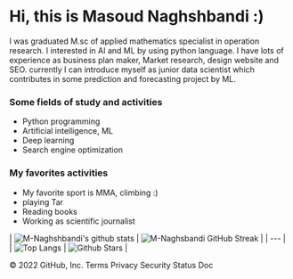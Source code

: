 # Hi, this is **Masoud Naghshbandi** :) 
I was graduated M.sc of applied mathematics specialist in operation research. I interested in AI and ML by using python language. I have lots of experience as business plan maker, Market research, design website and SEO.
currently I can introduce myself as junior data scientist which contributes in some prediction and forecasting project by ML.


### Some fields of study and activities 
- Python programming
- Artificial intelligence, ML
- Deep learning
- Search engine optimization

### My favorites activities
- My favorite sport is MMA, climbing :)
- playing Tar
- Reading books
- Working as scientific journalist



| ![M-Naghshbandi's github stats](https://github-readme-stats.vercel.app/api?username=M-Naghshbandi&show_icons=true&theme=tokyonight) | ![M-Naghsbandi GitHub Streak](https://github-readme-streak-stats.herokuapp.com/?user=M-Taghizadeh&theme=tokyonight) |
| --- | 
| ![Top Langs](https://github-readme-stats.vercel.app/api/top-langs/?username=M-Naghshbandi&theme=tokyonight) | ![Github Stars](https://github-readme-stats.vercel.app/api?username=M-Naghshbandi&show_icons=true&locale=en&count_private=true&hide_rank=true&custom_title=My%20GitHub%20Stats&disable_animations=true&theme=tokyonight) |


© 2022 GitHub, Inc.
Terms
Privacy
Security
Status
Doc
